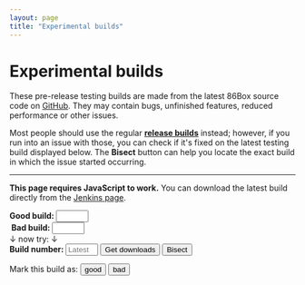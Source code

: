```yaml
---
layout: page
title: "Experimental builds"
---
```


# Experimental builds

These pre-release testing builds are made from the latest 86Box source code on [GitHub](https://github.com/86Box/86Box). They may contain bugs, unfinished features, reduced performance or other issues.

Most people should use the regular [**release builds**](https://github.com/86Box/86Box/releases/latest) instead; however, if you run into an issue with those, you can check if it's fixed on the latest testing build<span id="below"> displayed below</span>. The **Bisect** button can help you locate the exact build in which the issue started occurring.

---

<script>
/* Some polyfills because why not? */
function addEvent(elem, evt, func) {
	if (elem.addEventListener)
		return elem.addEventListener(evt, func);
	evt = 'on' + evt;
	if (elem.attachEvent)
		return elem.attachEvent(evt, func);
	elem[evt] = func;
}
if (!Array.prototype.indexOf) {
	Array.prototype.indexOf = function(elem, start) {
		for (var i = start || 0; i < this.length; i++) {
			if (this[i] == elem)
				return i;
		}
		return -1;
	}
}
if (!Array.prototype.push) {
	Array.prototype.push = function(elem) {
		this[this.length] = elem;
	};
}
if (!Array.prototype.unshift) {
	Array.prototype.unshift = function(elem) {
		for (var i = this.length; i; i--)
			this[i] = this[i - 1];
		this[0] = elem;
	}
}

addEvent(window, 'load', function() {
	/* Perform initial load. */
	window.firstBuildLoad = true;
	window.inBisectMode = false;
	window.bisectLatestBuildNumber = window.bisectMinBuildNumber = window.bisectMaxBuildNumber = window.bisectTargetBuildNumber = 0;
	window.bisectSkipDirection = 1;
	if (document.location.hash && document.location.hash.match) {
		/* Use different build number if requested (#number). */
		var hashMatch = document.location.hash.match(/^#([0-9]+)/);
		if (hashMatch) {
			document.getElementById('buildnumber').value = unescape(hashMatch[1]);
			window.firstBuildLoad = false;
		} else if (document.location.hash == '#bisect') {
			/* Enter bisect mode if requested. */
			submitBisect();
		}
	}
	submitBuild();
});
function scrollBuild() {
	/* Don't scroll after the initial load. */
	if (window.firstBuildLoad)
		return;

	/* Scroll to build form. */
	var buildForm = document.getElementById('buildform');
	if (buildForm.scrollIntoView)
		buildForm.scrollIntoView();
}
function bisectNextBuild(buildNumberVal) {
	/* Calculate next build number. */
	var newBuildNumber = buildNumberVal + window.bisectSkipDirection;
	if ((window.bisectSkipDirection == 1) && (newBuildNumber >= window.bisectMaxBuildNumber)) {
		/* Start walking backwards if we hit a series of bad builds ending in our max number. */
		window.bisectSkipDirection = -1;
		return bisectNextBuild(window.bisectTargetBuildNumber);
	}

	/* Load next build number. */
	document.getElementById('buildnumber').value = newBuildNumber.toString();
	submitBuild();
}
function submitBuild() {
	var buildNumberVal = parseInt(document.getElementById('buildnumber').value.replace('#', ''));

	/* Hide build flag buttons when in bisect mode. */
	document.getElementById('bisectbtns').style.display = 'none';

	/* Show loading message. */
	var buildBins = document.getElementById('buildbins');
	buildBins.innerHTML = '';
	var p = document.createElement('p');
	p.appendChild(document.createTextNode('Loading build information...'));
	buildBins.appendChild(p);
	scrollBuild();
	document.getElementById('below').style.display = buildNumberVal ? 'none' : 'inline';

	/* Check build number if in bisect mode. */
	if (window.bisectTargetBuildNumber && ((buildNumberVal <= window.bisectMinBuildNumber) || (buildNumberVal >= window.bisectMaxBuildNumber))) {
		var suspect;
		if ((window.bisectMaxBuildNumber - window.bisectMinBuildNumber) > 1)
			suspect = 'a build between <b>' + (window.bisectMinBuildNumber + 1) + '</b> and <b>' + window.bisectMaxBuildNumber;
		else
			suspect = 'build <b>' + window.bisectMaxBuildNumber;
		buildBins.firstChild.innerHTML = 'No more builds to bisect; ' + suspect + '</b> is the suspect.';
		window.bisectTargetBuildNumber = 0;
		window.bisectSkipDirection = 1;
		return;
	}

	/* Load build information from Jenkins. */
	var script = document.createElement('script');
	script.setAttribute('src', '//ci.86box.net/job/86Box/' + (buildNumberVal || 'lastSuccessfulBuild') + '/api/json?jsonp=listBuild&noCache=' + new Date().getTime());
	script.setAttribute('data-bnval', buildNumberVal);
	addEvent(script, 'error', function() {
		/* If in bisect mode, then just increment the build number, unless we're past the latest build. */
		var scriptBuildNumberVal = parseInt(script.getAttribute('data-bnval') || buildNumberVal);
		if (window.inBisectMode && scriptBuildNumberVal) {
			if (scriptBuildNumberVal > window.bisectLatestBuildNumber)
				return alert('Bisect process has gone past the latest build.');
			return bisectNextBuild(scriptBuildNumberVal);
		}

		/* Show error message. */
		buildBins.firstChild.innerHTML = 'Could not load build information.';
		scrollBuild();
		window.firstBuildLoad = false;
	});
	document.body.appendChild(script);
}
function listBuild(data) {
	/* Set build number on input box. */
	var buildNumberVal = parseInt(data['id']);
	document.getElementById('buildnumber').value = buildNumberVal.toString();
	if (window.firstBuildLoad)
		window.bisectLatestBuildNumber = buildNumberVal;

	/* Check for failure. */
	var buildBins = document.getElementById('buildbins');
	if (data['result'] != 'SUCCESS') {
		/* If in bisect mode, then just increment the build number. */
		if (window.inBisectMode)
			return bisectNextBuild(buildNumberVal);

		buildBins.firstChild.innerHTML = 'This build failed to compile, please try a different one.';
		return;
	}

	/* Display build flag buttons when in bisect mode. */
	if (window.inBisectMode)
		document.getElementById('bisectbtns').style.display = 'block';

	/* Sort directory structure. */
	var dynarecNames = ['Old Recompiler (recommended)', 'New Recompiler (beta)', 'Old Recompiler Optimized (not recommended)', 'No Dynamic Recompiler'];
	var osPrefixes = ['Windows', 'macOS', 'Linux'];
	var archSuffixes = ['Universal (Intel and Apple Silicon)', 'x64 (64-bit)', 'x86 (32-bit)', 'ARM (64-bit)', 'ARM (32-bit)'];
	if (data['artifacts'].sort) {
		data['artifacts'].sort(function(a, b) {
			/* Compare by dynarec. */
			var aPath = a['relativePath'];
			var aSlash = aPath.indexOf('/');
			var aIndex = dynarecNames.indexOf(aPath.slice(0, aSlash));
			var bPath = b['relativePath'];
			var bSlash = bPath.indexOf('/');
			var bIndex = dynarecNames.indexOf(bPath.slice(0, bSlash));

			/* If dynarecs are equal, then compare by OS. */
			if (aIndex == bIndex) {
				var aSpace = aPath.indexOf(' ', aSlash);
				aIndex = osPrefixes.indexOf(aPath.slice(aSlash + 1, aSpace));
				var bSpace = bPath.indexOf(' ', bSlash);
				bIndex = osPrefixes.indexOf(bPath.slice(bSlash + 1, bSpace));

				/* If OSes are equal, then compare by architecture. */
				if (aIndex == bIndex) {
					aIndex = archSuffixes.indexOf(aPath.slice(aSpace + 3, aPath.indexOf('/', aSpace)));
					bIndex = archSuffixes.indexOf(bPath.slice(bSpace + 3, bPath.indexOf('/', bSpace)));
				}
			}

			var dummy = data['artifacts'].length; /* can't be Infinity on IE6 */
			return ((aIndex == -1) ? dummy : aIndex) - ((bIndex == -1) ? dummy : bIndex);
		});
	}

	/* Parse directory structure. */
	var ul = document.createElement('ul');
	var a;
	var listEntry;
	var pathElements = {'': ul};
	for (var artifactId = 0; artifactId < data['artifacts'].length; artifactId++) {
		var artifact = data['artifacts'][artifactId];
		if (!artifact['fileName'].match(/-(Debug|Optimized)-|^Debug only,/)) {
			var split = artifact['relativePath'].split('/');
			for (var i = 0; i < split.length; i++) {
				/* Skip paths that were already processed. */
				var path = split.slice(0, i + 1).join('/');
				if (pathElements[path])
					continue;

				/* Create list entry. */
				listEntry = document.createElement('li');
				var parentElement = pathElements[split.slice(0, i).join('/')];
				if (i == (split.length - 1)) {
					/* Add file link. */
					a = document.createElement('a');
					a.href = '//ci.86box.net/job/86Box/' + buildNumberVal + '/artifact/' + artifact['relativePath'];
					a.appendChild(document.createTextNode(artifact['fileName']));
					listEntry.appendChild(a);
				} else {
					/* Add subdirectory name and listing. */
					listEntry.innerHTML = split[i];
					pathElements[path] = document.createElement('ul');
					listEntry.appendChild(pathElements[path]);
				}

				/* Add new list entry to parent. */
				parentElement.appendChild(listEntry);
			}
		}
	}

	/* Get system information with optional user agent (#uaOverride=...) and type (#type=...) overrides. */
	var ua = navigator.userAgent;
	var osArch;
	var osArchProvided = false;
	if (window.location.hash && window.location.hash.match) {
		var hashMatch = window.location.hash.match(/^#uaOverride=(.+)/);
		if (hashMatch) {
			ua = unescape(hashMatch[1]);
		} else {
			hashMatch = window.location.hash.match(/^#(win|mac|lin)(arm)?(32|64)([on]dr)?/);
			if (hashMatch) {
				osArchProvided = true;
				osArch = unescape(hashMatch[1] + (hashMatch[2] || '') + hashMatch[3]);
				switch (unescape(hashMatch[4] || '')) {
					case 'odr':
						dynarecNames.unshift('Old Recompiler (recommended)');
						break;

					case 'ndr':
						dynarecNames.unshift('New Recompiler (beta)');
						break;
				}
			}
		}
	}

	/* Detect operating system and architecture. */
	osNames = [];
	if (!osArch) {
		if (ua.match(/Windows NT/i)) {
			if (ua.match(/a(arch|rm)64/i))
				osArch = 'winarm64';
			else if (ua.match(/(Win|WOW|x(86[-_])?)64/i))
				osArch = 'win64';
			else
				osArch = 'win32';
		} else if (ua.match(/Mac OS X/i)) {
			if (!ua.match(/Intel Mac OS X/i)) /* not all browsers (if any at all) are reporting AS... */
				osArch = 'macarm64';
			else
				osArch = 'mac64';
		} else if (ua.match(/Linux/i)) {
			if (ua.match(/a(arch|rm)64/i))
				osArch = 'linarm64';
			else if (ua.match(/arm(v[0-9]|el|hf)/i))
				osArch = 'linarm32';
			else if (ua.match(/(x(86[-_])?|amd)64/i))
				osArch = 'lin64';
			else if (ua.match(/x86|i[3456]86/i))
				osArch = 'lin32';
		}
	}
	switch (osArch) {
		case 'winarm64':
			osNames.push('Windows - ARM (64-bit)');
			/* fallthrough */

		case 'win64':
			osNames.push('Windows - x64 (64-bit)');
			/* fallthrough */

		case 'win32': /* deprecated */
			osNames.push('Windows - x86 (32-bit)');
			if (osArch == 'win32')
				osNames.push('Windows - x64 (64-bit)'); /* common ground just in case detection fails */
			break;

		case 'macarm64':
			osNames.push('macOS - Apple Silicon');
			/* fallthrough */

		case 'mac64':
			osNames.push('macOS - Universal (Intel and Apple Silicon)');
			osNames.push('macOS - Intel');
			break;

		case 'lin64':
			osNames.push('Linux - x64 (64-bit)');
			break;

		case 'lin32': /* deprecated */
			osNames.push('Linux - x86 (32-bit)');
			break;

		case 'linarm64':
			osNames.push('Linux - ARM (64-bit)');
			break;

		case 'linarm32': /* deprecated */
			osNames.push('Linux - ARM (32-bit)');
			break;
	}

	/* Look for OS/architecture nodes on each dynarec. */
	var found = false;
	var p;
	for (var dynarecId = 0; dynarecId < dynarecNames.length; dynarecId++) {
		for (var osId = 0; osId < osNames.length; osId++) {
			var targetPath = dynarecNames[dynarecId] + '/' + osNames[osId];
			var targetPathElement = pathElements[targetPath];
			if (!targetPathElement || !targetPathElement.firstChild)
				continue;

			var existingLink = targetPathElement.firstChild.firstChild;
			while (existingLink) {
				if ((existingLink.nodeName == 'A') && !existingLink.innerHTML.match(/-(Debug|Source|Dev(ODR)?)-/)) {
					found = true;

					/* Insert recommended variant. */
					targetPath += '/' + existingLink.innerHTML;
					buildBins.firstChild.innerHTML = '<b>Recommended download</b> for your ' + (osArchProvided ? 'current 86Box setup' : 'system') + ':';
					buildBins.firstChild.appendChild(document.createElement('br'));
					a = document.createElement('a');
					a.href = existingLink.href;
					targetPath = targetPath.replace(/(ARM) \(([0-9]+)-bit\)/, '$1$2').replace(/ \([^\)]+\)|- /g, '').replace('/', ' for ').replace('/', ': ');
					a.appendChild(document.createTextNode(targetPath));
					buildBins.firstChild.appendChild(a);

					/* Add header for the variant list. */
					p = document.createElement('p');
					p.innerHTML = '<b>Other downloads:</b>';
					buildBins.appendChild(p);

					break;
				}
				a = a.nextSibling;
			}
			if (found)
				break;
		}
		if (found)
			break;
	}

	/* Add variant list. */
	if (!found)
		buildBins.firstChild.innerHTML = '<b>Downloads:</b>';
	buildBins.appendChild(ul);

	/* Add build information. */
	p = document.createElement('p');
	p.innerHTML = '<b>Build information:</b>';
	buildBins.appendChild(p);
	p = document.createElement('p');
	var cause;
	for (var actionId = 0; actionId < data['actions'].length; actionId++) {
		var action = data['actions'][actionId];
		if (action['_class'] == 'hudson.model.CauseAction') {
			for (var causeId = 0; causeId < action['causes'].length; causeId++) {
				cause = action['causes'][causeId]['shortDescription'];
				if (cause) {
					cause = ' ' + cause.replace(/^Started /, '').replace(' push by ', ' push from ');
					break;
				}
			}
		}
		if (cause)
			break;
	}
	var ts = new Date(data['timestamp']);
	var started;
	if (ts.toDateString && ts.toTimeString)
		started = ts.toDateString() + ' ' + ts.toTimeString().replace(/ \([^\)]+\)/g, '');
	else
		started = ts.toString();
	p.appendChild(document.createTextNode('Started ' + started + (cause || '')));
	p.appendChild(document.createElement('br'));
	p.appendChild(document.createTextNode('More information on the '));
	a = document.createElement('a');
	a.href = data['url'];
	a.target = '_blank';
	a.appendChild(document.createTextNode('Jenkins page'));
	p.appendChild(a);
	p.appendChild(document.createTextNode('.'));
	buildBins.appendChild(p);

	/* Add commits. */
	var commits = document.createElement('ul');
	for (var changeSetId = 0; changeSetId < data['changeSets'].length; changeSetId++) {
		var changeSet = data['changeSets'][changeSetId];
		if ((changeSet['_class'] == 'hudson.plugins.git.GitChangeSetList') && changeSet['items']) {
			for (var changeSetItemId = 0; changeSetItemId < changeSet['items'].length; changeSetItemId++) {
				var changeSetItem = changeSet['items'][changeSetItemId];
				if (changeSetItem['_class'] == 'hudson.plugins.git.GitChangeSet') {
					a = document.createElement('a');
					a.href = '//github.com/86Box/86Box/commit/' + changeSetItem['commitId'];
					a.target = '_blank';
					a.appendChild(document.createTextNode(changeSetItem['msg']));
					listEntry = document.createElement('li');
					listEntry.appendChild(a);
					commits.appendChild(listEntry);
				}
			}
		}
	}
	if (commits.firstChild) {
		p = document.createElement('p');
		p.innerHTML = '<b>Changes:</b>';
		buildBins.appendChild(p);
		buildBins.appendChild(commits);
	}

	/* All done, scroll to the loaded section. */
	scrollBuild();
	window.firstBuildLoad = false;
}
function submitBisect() {
	/* Enter bisect mode. */
	window.inBisectMode = true;
	document.getElementById('bisectenable').style.display = 'none';
	document.getElementById('goodbuild').value = '';
	document.getElementById('badbuild').value = document.getElementById('buildnumber').value;
	document.getElementById('bisectform').style.display = 'block';
}
function updateBisect(btn) { /* delayed on keypress to let the input value update first */
	/* Apply new good/bad build number if this is a button press. */
	var buildNumber = document.getElementById('buildnumber');
	if (btn)
		document.getElementById(btn.value + 'build').value = buildNumber.value;

	/* Verify good and bad build numbers. */
	var goodBuildNumber = parseInt(document.getElementById('goodbuild').value);
	var badBuildNumber = parseInt(document.getElementById('badbuild').value);
	var tryMsg = document.getElementById('bisecttry');
	if (!(goodBuildNumber >= 885) || !(badBuildNumber >= 885)) { /* these weird comparisons also cover NaN */
		tryMsg.style.display = 'none';
		return;
	}
	tryMsg.style.display = 'inline';

	/* Set new target build number. */
	window.bisectMinBuildNumber = Math.min(goodBuildNumber, badBuildNumber);
	window.bisectMaxBuildNumber = Math.max(goodBuildNumber, badBuildNumber);
	window.bisectTargetBuildNumber = Math.floor((window.bisectMinBuildNumber + window.bisectMaxBuildNumber) / 2);
	buildNumber.value = window.bisectTargetBuildNumber.toString();
	window.bisectSkipDirection = 1;

	/* Validate and send the new target build number if this is a button press. */
	if (btn)
		submitBuild();
}
</script>

<noscript><p><b>This page requires JavaScript to work.</b> You can download the latest build directly from the <a href="https://ci.86box.net/job/86Box/lastSuccessfulBuild/">Jenkins page</a>.</p></noscript>
<form id="buildform" action="#" onsubmit="return false">
<div id="bisectform">
	<b>Good build:</b> <input type="text" inputmode="numeric" pattern="#?\d*" id="goodbuild" size="4" class="bisectgood" oninput="updateBisect()" onkeypress="setTimeout(updateBisect, 1)" onchange="updateBisect()" /><br />
	<b>&nbsp;Bad build:</b> <input type="text" inputmode="numeric" pattern="#?\d*" id="badbuild" size="4" class="bisectbad" oninput="updateBisect()" onkeypress="setTimeout(updateBisect, 1)" onchange="updateBisect()" /><br />
	<span id="bisecttry">&darr; now try: &darr;</span><br />
</div>
<b>Build number:</b> <input type="text" inputmode="numeric" placeholder="Latest" pattern="#?\d*" id="buildnumber" size="4" /> <input type="submit" value="Get downloads" onclick="submitBuild()"> <input type="submit" value="Bisect" id="bisectenable" onclick="submitBisect()" />
<p id="bisectbtns">Mark this build as: <input type="submit" value="good" class="bisectgood" onclick="updateBisect(this)" /> <input type="submit" value="bad" class="bisectbad" onclick="updateBisect(this)" /></p>
<div id="buildbins"></div>
</form>

